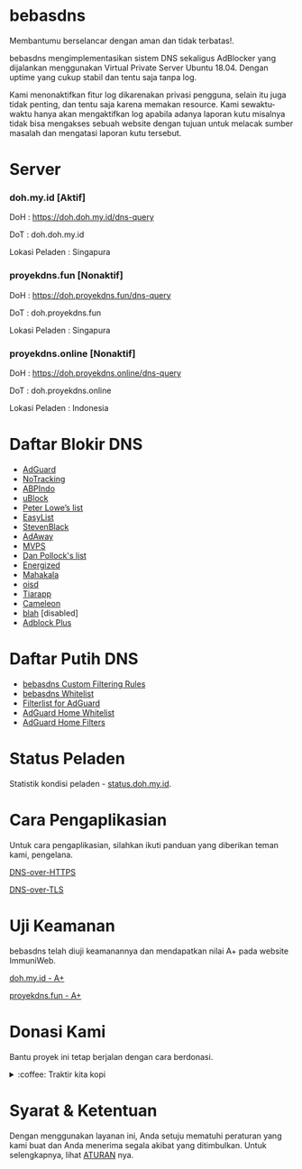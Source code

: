 # bebasdns
Membantumu berselancar dengan aman dan tidak terbatas!.

bebasdns mengimplementasikan sistem DNS sekaligus AdBlocker yang dijalankan menggunakan Virtual Private Server Ubuntu 18.04. Dengan uptime yang cukup stabil dan tentu saja tanpa log. 

Kami menonaktifkan fitur log dikarenakan privasi pengguna, selain itu juga tidak penting, dan tentu saja karena memakan resource. Kami sewaktu-waktu hanya akan mengaktifkan log apabila adanya laporan kutu misalnya tidak bisa mengakses sebuah website dengan tujuan untuk melacak sumber masalah dan mengatasi laporan kutu tersebut.

# Server

### doh.my.id [Aktif]

DoH : https://doh.doh.my.id/dns-query

DoT : doh.doh.my.id

Lokasi Peladen : Singapura

### proyekdns.fun [Nonaktif]

DoH : https://doh.proyekdns.fun/dns-query

DoT : doh.proyekdns.fun

Lokasi Peladen : Singapura

### proyekdns.online [Nonaktif]

DoH : https://doh.proyekdns.online/dns-query

DoT : doh.proyekdns.online

Lokasi Peladen : Indonesia

# Daftar Blokir DNS
- [AdGuard](https://adguardteam.github.io/AdGuardSDNSFilter/Filters/filter.txt)
- [NoTracking](https://raw.githubusercontent.com/notracking/hosts-blocklists/master/adblock/adblock.txt)
- [ABPIndo](https://raw.githubusercontent.com/ABPindo/indonesianadblockrules/master/subscriptions/abpindo.txt)
- [uBlock](https://raw.githubusercontent.com/uBlockOrigin/uAssets/master/filters/filters.txt)
- [Peter Lowe’s list](http://pgl.yoyo.org/adservers/serverlist.php?hostformat=hosts&showintro=0&mimetype=plaintext)
- [EasyList](https://easylist.to/easylist/easylist.txt)
- [StevenBlack](https://raw.githubusercontent.com/StevenBlack/hosts/master/hosts)
- [AdAway](https://adaway.org/hosts.txt)
- [MVPS](https://winhelp2002.mvps.org/hosts.txt)
- [Dan Pollock's list](https://someonewhocares.org/hosts/hosts)
- [Energized](https://block.energized.pro/ultimate/formats/hosts)
- [Mahakala](http://adblock.mahakala.is/)
- [oisd](https://abp.oisd.nl/)
- [Tiarapp](https://raw.githubusercontent.com/pengelana/blocklist/master/domain.txt)
- [Cameleon](http://sysctl.org/cameleon/hosts)
- [blah](https://oooo.b-cdn.net/blahdns/lite_adblocker.txt) [disabled]
- [Adblock Plus](https://easylist-downloads.adblockplus.org/abp-filters-anti-cv.txt)

# Daftar Putih DNS
- [bebasdns Custom Filtering Rules](https://raw.githubusercontent.com/bebasid/bebasdns/main/custom-filtering-rules)
- [bebasdns Whitelist](https://raw.githubusercontent.com/bebasid/bebasdns/main/whitelist.txt)
- [Filterlist for AdGuard](https://raw.githubusercontent.com/hl2guide/Filterlist-for-AdGuard/master/filter_whitelist.txt)
- [AdGuard Home Whitelist](https://raw.githubusercontent.com/hg1978/AdGuard-Home-Whitelist/master/whitelist.txt)
- [AdGuard Home Filters](https://raw.githubusercontent.com/mmotti/adguard-home-filters/master/whitelist.txt)

# Status Peladen

Statistik kondisi peladen - [status.doh.my.id](https://status.doh.my.id/).

# Cara Pengaplikasian

Untuk cara pengaplikasian, silahkan ikuti panduan yang diberikan teman kami, pengelana.

[DNS-over-HTTPS](https://github.com/pengelana/blocklist/wiki/DNS-over-HTTPS-(DoH))

[DNS-over-TLS](https://github.com/pengelana/blocklist/wiki/DNS-over-TLS-(DoT))

# Uji Keamanan

bebasdns telah diuji keamanannya dan mendapatkan nilai A+ pada website ImmuniWeb.

[doh.my.id - A+](https://www.immuniweb.com/ssl/?id=Me1q7XZy)

[proyekdns.fun - A+](https://www.immuniweb.com/ssl/?id=T12fJh5r)

# Donasi Kami

Bantu proyek ini tetap berjalan dengan cara berdonasi.

<div>
<details>
 <summary>:coffee: Traktir kita kopi</summary>

</br>

<a href="https://trakteer.id/bebasidbykini"><img src="https://img.shields.io/static/v1?label=Trakteer&message=bebasidbykini&color=C02433"></a>

<a href="https://saweria.co/bebasidbykini"><img src="https://img.shields.io/static/v1?label=Saweria&message=bebasidbykini&color=FAAE2B"></a>
 
</details>
</div>

# Syarat & Ketentuan

Dengan menggunakan layanan ini, Anda setuju mematuhi peraturan yang kami buat dan Anda menerima segala akibat yang ditimbulkan. Untuk selengkapnya, lihat [ATURAN](https://github.com/bebasid/bebasid/blob/master/dev/readme/RULES.md) nya.
